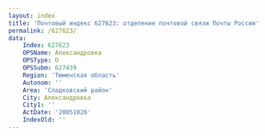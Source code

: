 ```yaml
---
layout: index
title: 'Почтовый индекс 627623: отделение почтовой связи Почты России'
permalink: /627623/
data:
    Index: 627623
    OPSName: Александровка
    OPSType: О
    OPSSubm: 627439
    Region: 'Тюменская область'
    Autonom: ''
    Area: 'Сладковский район'
    City: Александровка
    City1: ''
    ActDate: '20051026'
    IndexOld: ''
---
```

